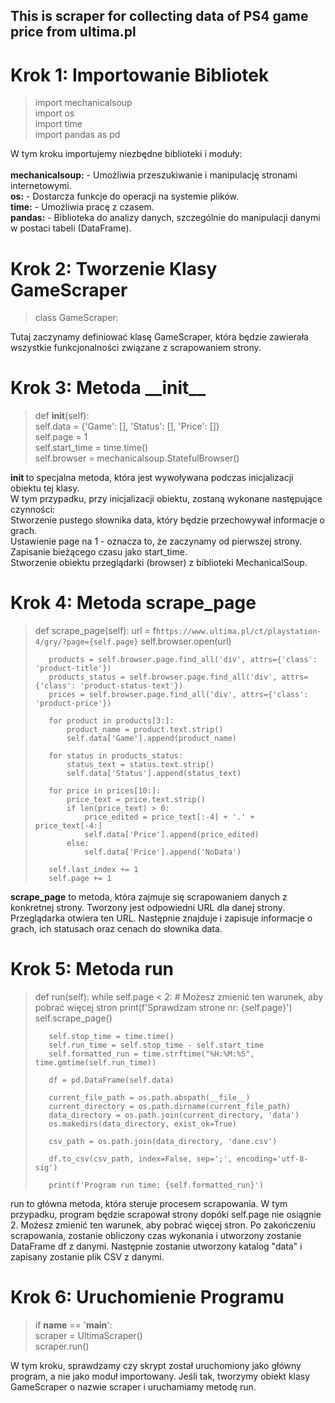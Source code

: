 ## This is scraper for collecting data of PS4 game price from ultima.pl

<h1>Krok 1: Importowanie Bibliotek</h1>

>    import mechanicalsoup<br>
>    import os<br>
>    import time<br>
>    import pandas as pd

W tym kroku importujemy niezbędne biblioteki i moduły:<br><br>
<b>mechanicalsoup:</b> - Umożliwia przeszukiwanie i manipulację stronami internetowymi.<br>
<b>os:</b> - Dostarcza funkcje do operacji na systemie plików.<br>
<b>time:</b> - Umożliwia pracę z czasem.<br>
<b>pandas:</b> - Biblioteka do analizy danych, szczególnie do manipulacji danymi w postaci tabeli (DataFrame).<br>

<h1>Krok 2: Tworzenie Klasy GameScraper</h1>

>    class GameScraper:

Tutaj zaczynamy definiować klasę GameScraper, która będzie zawierała wszystkie funkcjonalności związane z scrapowaniem strony.

<h1>Krok 3: Metoda __init__</h1>

>    def __init__(self):<br>
>        self.data = {'Game': [], 'Status': [], 'Price': []}<br>
>        self.page = 1<br>
>        self.start_time = time.time()<br>
>        self.browser = mechanicalsoup.StatefulBrowser()<br>

<b>__init__ </b>to specjalna metoda, która jest wywoływana podczas inicjalizacji obiektu tej klasy.<br>
W tym przypadku, przy inicjalizacji obiektu, zostaną wykonane następujące czynności:<br>
Stworzenie pustego słownika data, który będzie przechowywał informacje o grach.<br>
Ustawienie page na 1 - oznacza to, że zaczynamy od pierwszej strony.<br>
Zapisanie bieżącego czasu jako start_time.<br>
Stworzenie obiektu przeglądarki (browser) z biblioteki MechanicalSoup.<br>


<h1>Krok 4: Metoda scrape_page</h1>

>    def scrape_page(self):
>        url = f```https://www.ultima.pl/ct/playstation-4/gry/?page={self.page}```
>        self.browser.open(url)
>
>        products = self.browser.page.find_all('div', attrs={'class': 'product-title'})
>        products_status = self.browser.page.find_all('div', attrs={'class': 'product-status-text'})
>        prices = self.browser.page.find_all('div', attrs={'class': 'product-price'})
>
>        for product in products[3:]:
>            product_name = product.text.strip()
>            self.data['Game'].append(product_name)
>
>        for status in products_status:
>            status_text = status.text.strip()
>            self.data['Status'].append(status_text)
>
>        for price in prices[10:]:
>            price_text = price.text.strip()
>            if len(price_text) > 0:
>                price_edited = price_text[:-4] + '.' + price_text[-4:]
>                self.data['Price'].append(price_edited)
>            else:
>                self.data['Price'].append('NoData')
>
>        self.last_index += 1
>        self.page += 1

<b>scrape_page</b> to metoda, która zajmuje się scrapowaniem danych z konkretnej strony.
Tworzony jest odpowiedni URL dla danej strony.
Przeglądarka otwiera ten URL.
Następnie znajduje i zapisuje informacje o grach, ich statusach oraz cenach do słownika data.


<h1>Krok 5: Metoda run</h1>

>    def run(self):
>        while self.page < 2:  # Możesz zmienić ten warunek, aby pobrać więcej stron
>            print(f'Sprawdzam strone nr: {self.page}')
>            self.scrape_page()
>
>        self.stop_time = time.time()
>        self.run_time = self.stop_time - self.start_time
>        self.formatted_run = time.strftime("%H:%M:%S", time.gmtime(self.run_time))
>
>        df = pd.DataFrame(self.data)
>
>        current_file_path = os.path.abspath(__file__)
>        current_directory = os.path.dirname(current_file_path)
>        data_directory = os.path.join(current_directory, 'data')
>        os.makedirs(data_directory, exist_ok=True)
>
>        csv_path = os.path.join(data_directory, 'dane.csv')
>
>        df.to_csv(csv_path, index=False, sep=';', encoding='utf-8-sig')
>
>        print(f'Program run time: {self.formatted_run}')

run to główna metoda, która steruje procesem scrapowania.
W tym przypadku, program będzie scrapował strony dopóki self.page nie osiągnie 2. Możesz zmienić ten warunek, aby pobrać więcej stron.
Po zakończeniu scrapowania, zostanie obliczony czas wykonania i utworzony zostanie DataFrame df z danymi.
Następnie zostanie utworzony katalog "data" i zapisany zostanie plik CSV z danymi.

<h1>Krok 6: Uruchomienie Programu</h1>

>   if __name__ == '__main__':<br>
>    scraper = UltimaScraper()<br>
>    scraper.run()<br>

W tym kroku, sprawdzamy czy skrypt został uruchomiony jako główny program, a nie jako moduł importowany.
Jeśli tak, tworzymy obiekt klasy GameScraper o nazwie scraper i uruchamiamy metodę run.